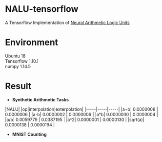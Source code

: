 # NALU-tensorflow
A Tensorflow Implementation of [Neural Arithmetic Logic Units](https://arxiv.org/abs/1808.00508)

# Environment
Ubuntu 18<br/>
Tensorflow 1.10.1<br/>
numpy 1.14.5<br/>

# Result
- **Synthetic Arithmetic Tasks**

|NALU|
|op|interpolation|exterpolation|
|-----|-----|-----|
|a+b| 0.0000008 | 0.0000006 |
|a-b| 0.0000002 | 0.0000006 |
|a*b| 0.0000000 | 0.0000004 |
|a/b| 0.0059779 | 0.0387195 |
|a^2| 0.0000001 | 0.0000130 |
|sqrt(a)| 0.0000138 | 0.0000194 |


- **MNIST Counting**
 
